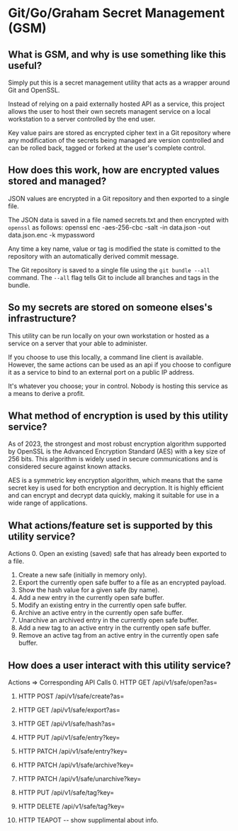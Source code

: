 # Git/Go/Graham Secret Management (GSM)

## What is GSM, and why is use something like this useful?
Simply put this is a secret management utility that acts as a wrapper around Git and OpenSSL.

Instead of relying on a paid externally hosted API as a service, this project allows the user
to host their own secrets managent service on a local workstation to a server controlled by the
end user.

Key value pairs are stored as encrypted cipher text in a Git repository where any modification
of the secrets being managed are version controlled and can be rolled back, tagged or forked at
the user's complete control.

## How does this work, how are encrypted values stored and managed?
JSON values are encrypted in a Git repository and then exported to a single file.

The JSON data is saved in a file named secrets.txt and then encrypted with `openssl`
as follows: openssl enc -aes-256-cbc -salt -in data.json -out data.json.enc -k mypassword

Any time a key name, value or tag is modified the state is comitted to the repository with an
automatically derived commit message.

The Git repository is saved to a single file using the `git bundle --all` command.
The `--all` flag tells Git to include all branches and tags in the bundle.

## So my secrets are stored on someone elses's infrastructure?
This utility can be run locally on your own workstation or hosted as a service on a server that your able
to administer.

If you choose to use this locally, a command line client is available. However, the same actions can be used
as an api if you choose to configure it as a service to bind to an external port on a public IP address.

It's whatever you choose; your in control. Nobody is hosting this service as a means to derive a profit.

## What method of encryption is used by this utility service?
As of 2023, the strongest and most robust encryption algorithm supported by OpenSSL is the Advanced Encryption Standard (AES) with a key size of 256 bits. This algorithm is widely used in secure communications and is considered secure against known attacks.

AES is a symmetric key encryption algorithm, which means that the same secret key is used for both encryption and decryption. It is highly efficient and can encrypt and decrypt data quickly, making it suitable for use in a wide range of applications.

## What actions/feature set is supported by this utility service?
Actions
0. Open an existing (saved) safe that has already been exported to a file.
1. Create a new safe (initially in memory only).
2. Export the currently open safe buffer to a file as an encrypted payload.
3. Show the hash value for a given safe (by name).
4. Add a new entry in the currently open safe buffer.
5. Modify an existing entry in the currently open safe buffer.
6. Archive an active entry in the currently open safe buffer.
7. Unarchive an archived entry in the currently open safe buffer.
8. Add a new tag to an active entry in the currently open safe buffer.
9. Remove an active tag from an active entry in the currently open safe buffer.

## How does a user interact with this utility service?
Actions  => Corresponding API Calls
0. HTTP GET /api/v1/safe/open?as=<uniqueSafeBufferName>

1. HTTP POST /api/v1/safe/create?as=<uniqueSafeBufferName>

2. HTTP GET /api/v1/safe/export?as=<uniqueSafeBufferName>

3. HTTP GET /api/v1/safe/hash?as=<uniqueSafeBufferName>

4. HTTP PUT /api/v1/safe/entry?key=<uniqueKeyNameIdentifier>

5. HTTP PATCH /api/v1/safe/entry?key=<uniqueKeyNameIdentifier>

6. HTTP PATCH /api/v1/safe/archive?key=<uniqueKeyNameIdentifier>

7. HTTP PATCH /api/v1/safe/unarchive?key=<uniqueKeyNameIdentifier>

8. HTTP PUT /api/v1/safe/tag?key=<uniqueKeyNameIdentifier>

9. HTTP DELETE /api/v1/safe/tag?key=<uniqueKeyNameIdentifier>

10. HTTP TEAPOT -- show supplimental about info.